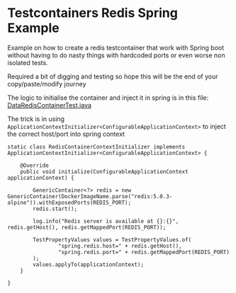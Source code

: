 # Testcontainers Redis Spring Example

Example on how to create a redis testcontainer that work with Spring boot without having to do nasty things with hardcoded ports
or even worse non isolated tests.

Required a bit of digging and testing so hope this will be the end of your copy/paste/modify journey


The logic to initialise the container and inject it in spring is in this file: [DataRedisContainerTest.java](src/test/java/com/example/DataRedisContainerTest.java)


The trick is in using `ApplicationContextInitializer<ConfigurableApplicationContext>` to inject the correct host/port into spring context

    static class RedisContainerContextInitializer implements ApplicationContextInitializer<ConfigurableApplicationContext> {

        @Override
        public void initialize(ConfigurableApplicationContext applicationContext) {

            GenericContainer<?> redis = new GenericContainer(DockerImageName.parse("redis:5.0.3-alpine")).withExposedPorts(REDIS_PORT);
            redis.start();

            log.info("Redis server is available at {}:{}", redis.getHost(), redis.getMappedPort(REDIS_PORT));

            TestPropertyValues values = TestPropertyValues.of(
                    "spring.redis.host=" + redis.getHost(),
                    "spring.redis.port=" + redis.getMappedPort(REDIS_PORT)
            );
            values.applyTo(applicationContext);
        }

    }

